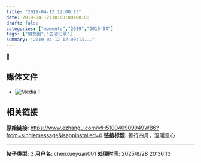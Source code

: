 ```yaml
---
title: "2019-04-12 12:00:13"
date: 2019-04-12T10:00:00+08:00
draft: false
categories: ["moments","2019","2019-04"]
tags: ["朋友圈","生活记录"]
summary: "2019-04-12 12:00:13..."
---
```


🙏

## 媒体文件

- ![Media 1](/Moments/photos/2019-04-12/201904121200130.jpg)

## 相关链接

**原始链接:** https://www.ezhangu.com/v/H510040909949WB6?from=singlemessage&isappinstalled=0
**链接标题:** 善行四月，温暖童心

---

**帖子类型:** 3
**用户名:** chenxueyuan001
**处理时间:** 2025/8/28 20:36:13